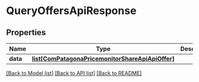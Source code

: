 # QueryOffersApiResponse

## Properties
Name | Type | Description | Notes
------------ | ------------- | ------------- | -------------
**data** | [**list[ComPatagonaPricemonitorShareApiApiOffer]**](ComPatagonaPricemonitorShareApiApiOffer.md) |  | 

[[Back to Model list]](../README.md#documentation-for-models) [[Back to API list]](../README.md#documentation-for-api-endpoints) [[Back to README]](../README.md)


